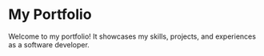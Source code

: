 # My Portfolio
Welcome to my portfolio! It showcases my skills, projects, and experiences as a software developer.
